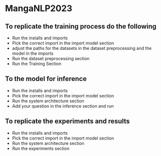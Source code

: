 # MangaNLP2023

## To replicate the training process do the following
- Run the installs and imports
- Pick the correct import in the import model section
- adjust the paths for the datasets in the dataset preprocessing and the model in the imports
- Run the dataset preprocessing section
- Run the Training Section

## To the model for inference
- Run the installs and imports
- Pick the correct import in the import model section
- Run the system architecture section
- Add your question in the inference section and run 

## To replicate the experiments and results
- Run the installs and imports
- Pick the correct import in the import model section
- Run the system architecture section
- Run the experiments section
